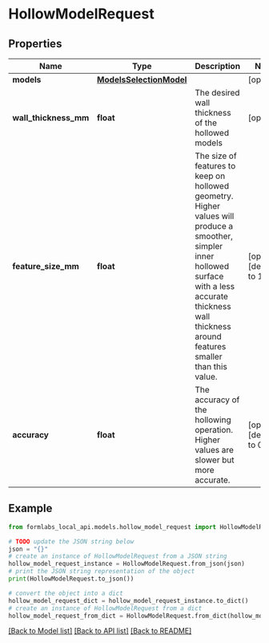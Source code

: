 # HollowModelRequest


## Properties

Name | Type | Description | Notes
------------ | ------------- | ------------- | -------------
**models** | [**ModelsSelectionModel**](ModelsSelectionModel.md) |  | [optional] 
**wall_thickness_mm** | **float** | The desired wall thickness of the hollowed models | [optional] 
**feature_size_mm** | **float** | The size of features to keep on hollowed geometry. Higher values will produce a smoother, simpler inner hollowed surface with a less accurate thickness wall thickness around features smaller than this value. | [optional] [default to 1]
**accuracy** | **float** | The accuracy of the hollowing operation. Higher values are slower but more accurate. | [optional] [default to 0.5]

## Example

```python
from formlabs_local_api.models.hollow_model_request import HollowModelRequest

# TODO update the JSON string below
json = "{}"
# create an instance of HollowModelRequest from a JSON string
hollow_model_request_instance = HollowModelRequest.from_json(json)
# print the JSON string representation of the object
print(HollowModelRequest.to_json())

# convert the object into a dict
hollow_model_request_dict = hollow_model_request_instance.to_dict()
# create an instance of HollowModelRequest from a dict
hollow_model_request_from_dict = HollowModelRequest.from_dict(hollow_model_request_dict)
```
[[Back to Model list]](../README.md#documentation-for-models) [[Back to API list]](../README.md#documentation-for-api-endpoints) [[Back to README]](../README.md)


